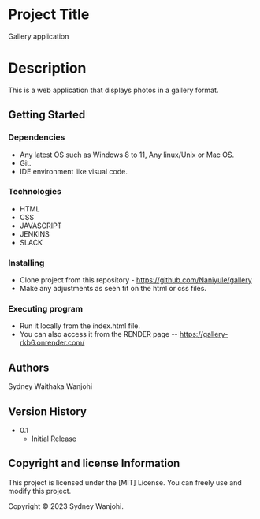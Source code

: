 # Project Title

Gallery application

# Description

This is a web application that displays photos in a gallery format.

## Getting Started

### Dependencies

- Any latest OS such as Windows 8 to 11, Any linux/Unix or Mac OS.
- Git.
- IDE environment like visual code.

### Technologies

- HTML
- CSS
- JAVASCRIPT
- JENKINS
- SLACK

### Installing

- Clone project from this repository - https://github.com/Naniyule/gallery
- Make any adjustments as seen fit on the html or css files.

### Executing program

- Run it locally from the index.html file.
- You can also access it from the RENDER page -- https://gallery-rkb6.onrender.com/

## Authors

Sydney Waithaka Wanjohi


## Version History

- 0.1
  - Initial Release

## Copyright and license Information

This project is licensed under the [MIT] License. You can freely use and modify this project.

Copyright © 2023 Sydney Wanjohi.
